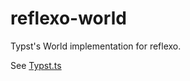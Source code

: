 # reflexo-world

Typst's World implementation for reflexo.

See [Typst.ts](https://github.com/Myriad-Dreamin/typst.ts)
